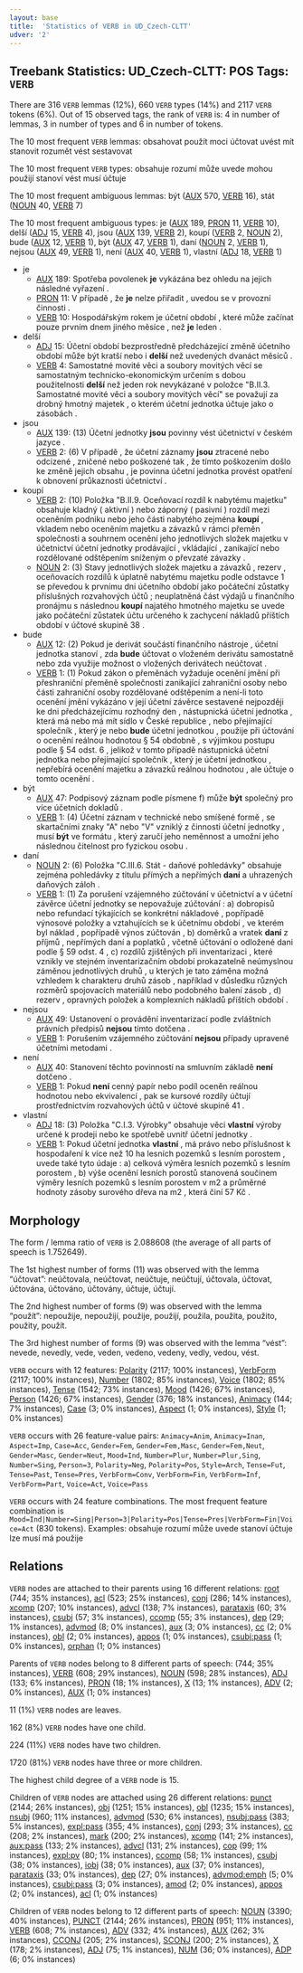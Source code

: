 ```yaml
---
layout: base
title:  'Statistics of VERB in UD_Czech-CLTT'
udver: '2'
---
```


## Treebank Statistics: UD_Czech-CLTT: POS Tags: `VERB`

There are 316 `VERB` lemmas (12%), 660 `VERB` types (14%) and 2117 `VERB` tokens (6%).
Out of 15 observed tags, the rank of `VERB` is: 4 in number of lemmas, 3 in number of types and 6 in number of tokens.

The 10 most frequent `VERB` lemmas: obsahovat použít moci účtovat uvést mít stanovit rozumět vést sestavovat

The 10 most frequent `VERB` types:  obsahuje rozumí může uvede mohou použijí stanoví vést musí účtuje

The 10 most frequent ambiguous lemmas: být ([AUX]() 570, [VERB]() 16), stát ([NOUN]() 40, [VERB]() 7)

The 10 most frequent ambiguous types:  je ([AUX]() 189, [PRON]() 11, [VERB]() 10), delší ([ADJ]() 15, [VERB]() 4), jsou ([AUX]() 139, [VERB]() 2), koupí ([VERB]() 2, [NOUN]() 2), bude ([AUX]() 12, [VERB]() 1), být ([AUX]() 47, [VERB]() 1), daní ([NOUN]() 2, [VERB]() 1), nejsou ([AUX]() 49, [VERB]() 1), není ([AUX]() 40, [VERB]() 1), vlastní ([ADJ]() 18, [VERB]() 1)


* je
  * [AUX]() 189: Spotřeba povolenek <b>je</b> vykázána bez ohledu na jejich následné vyřazení .
  * [PRON]() 11: V případě , že <b>je</b> nelze přiřadit , uvedou se v provozní činnosti .
  * [VERB]() 10: Hospodářským rokem je účetní období , které může začínat pouze prvním dnem jiného měsíce , než <b>je</b> leden .
* delší
  * [ADJ]() 15: Účetní období bezprostředně předcházející změně účetního období může být kratší nebo i <b>delší</b> než uvedených dvanáct měsíců .
  * [VERB]() 4: Samostatné movité věci a soubory movitých věcí se samostatným technicko-ekonomickým určením s dobou použitelnosti <b>delší</b> než jeden rok nevykázané v položce "B.II.3. Samostatné movité věci a soubory movitých věcí" se považují za drobný hmotný majetek , o kterém účetní jednotka účtuje jako o zásobách .
* jsou
  * [AUX]() 139: (13) Účetní jednotky <b>jsou</b> povinny vést účetnictví v českém jazyce .
  * [VERB]() 2: (6) V případě , že účetní záznamy <b>jsou</b> ztracené nebo odcizené , zničené nebo poškozené tak , že tímto poškozením došlo ke změně jejich obsahu , je povinna účetní jednotka provést opatření k obnovení průkaznosti účetnictví .
* koupí
  * [VERB]() 2: (10) Položka "B.II.9. Oceňovací rozdíl k nabytému majetku" obsahuje kladný ( aktivní ) nebo záporný ( pasivní ) rozdíl mezi oceněním podniku nebo jeho části nabytého zejména <b>koupí</b> , vkladem nebo oceněním majetku a závazků v rámci přeměn společnosti a souhrnem ocenění jeho jednotlivých složek majetku v účetnictví účetní jednotky prodávající , vkládající , zanikající nebo rozdělované odštěpením sníženým o převzaté závazky .
  * [NOUN]() 2: (3) Stavy jednotlivých složek majetku a závazků , rezerv , oceňovacích rozdílů k úplatně nabytému majetku podle odstavce 1 se převedou k prvnímu dni účetního období jako počáteční zůstatky příslušných rozvahových účtů ; neuplatněná část výdajů u finančního pronájmu s následnou <b>koupí</b> najatého hmotného majetku se uvede jako počáteční zůstatek účtu určeného k zachycení nákladů příštích období v účtové skupině 38 .
* bude
  * [AUX]() 12: (2) Pokud je derivát součástí finančního nástroje , účetní jednotka stanoví , zda <b>bude</b> účtovat o vloženém derivátu samostatně nebo zda využije možnost o vložených derivátech neúčtovat .
  * [VERB]() 1: (1) Pokud zákon o přeměnách vyžaduje ocenění jmění při přeshraniční přeměně společnosti zanikající zahraniční osoby nebo části zahraniční osoby rozdělované odštěpením a není-li toto ocenění jmění vykázáno v její účetní závěrce sestavené nejpozději ke dni předcházejícímu rozhodný den , nástupnická účetní jednotka , která má nebo má mít sídlo v České republice , nebo přejímající společník , který je nebo <b>bude</b> účetní jednotkou , použije při účtování o ocenění reálnou hodnotou § 54 obdobně , s výjimkou postupu podle § 54 odst. 6 , jelikož v tomto případě nástupnická účetní jednotka nebo přejímající společník , který je účetní jednotkou , nepřebírá ocenění majetku a závazků reálnou hodnotou , ale účtuje o tomto ocenění .
* být
  * [AUX]() 47: Podpisový záznam podle písmene f) může <b>být</b> společný pro více účetních dokladů .
  * [VERB]() 1: (4) Účetní záznam v technické nebo smíšené formě , se skartačními znaky "A" nebo "V" vzniklý z činnosti účetní jednotky , musí <b>být</b> ve formátu , který zaručí jeho neměnnost a umožní jeho následnou čitelnost pro fyzickou osobu .
* daní
  * [NOUN]() 2: (6) Položka "C.III.6. Stát - daňové pohledávky" obsahuje zejména pohledávky z titulu přímých a nepřímých <b>daní</b> a uhrazených daňových záloh .
  * [VERB]() 1: (1) Za porušení vzájemného zúčtování v účetnictví a v účetní závěrce účetní jednotky se nepovažuje zúčtování : a) dobropisů nebo refundací týkajících se konkrétní nákladové , popřípadě výnosové položky a vztahujících se k účetnímu období , ve kterém byl náklad , popřípadě výnos zúčtován , b) doměrků a vratek <b>daní</b> z příjmů , nepřímých daní a poplatků , včetně účtování o odložené dani podle § 59 odst. 4 , c) rozdílů zjištěných při inventarizaci , které vznikly ve stejném inventarizačním období prokazatelně neúmyslnou záměnou jednotlivých druhů , u kterých je tato záměna možná vzhledem k charakteru druhů zásob , například v důsledku různých rozměrů spojovacích materiálů nebo podobného balení zásob , d) rezerv , opravných položek a komplexních nákladů příštích období .
* nejsou
  * [AUX]() 49: Ustanovení o provádění inventarizací podle zvláštních právních předpisů <b>nejsou</b> tímto dotčena .
  * [VERB]() 1: Porušením vzájemného zúčtování <b>nejsou</b> případy upravené účetními metodami .
* není
  * [AUX]() 40: Stanovení těchto povinností na smluvním základě <b>není</b> dotčeno .
  * [VERB]() 1: Pokud <b>není</b> cenný papír nebo podíl oceněn reálnou hodnotou nebo ekvivalencí , pak se kursové rozdíly účtují prostřednictvím rozvahových účtů v účtové skupině 41 .
* vlastní
  * [ADJ]() 18: (3) Položka "C.I.3. Výrobky" obsahuje věci <b>vlastní</b> výroby určené k prodeji nebo ke spotřebě uvnitř účetní jednotky .
  * [VERB]() 1: Pokud účetní jednotka <b>vlastní</b> , má právo nebo příslušnost k hospodaření k více než 10 ha lesních pozemků s lesním porostem , uvede také tyto údaje : a) celková výměra lesních pozemků s lesním porostem , b) výše ocenění lesních porostů stanovená součinem výměry lesních pozemků s lesním porostem v m2 a průměrné hodnoty zásoby surového dřeva na m2 , která činí 57 Kč .

## Morphology

The form / lemma ratio of `VERB` is 2.088608 (the average of all parts of speech is 1.752649).

The 1st highest number of forms (11) was observed with the lemma “účtovat”: neúčtovala, neúčtovat, neúčtuje, neúčtují, účtovala, účtovat, účtována, účtováno, účtovány, účtuje, účtují.

The 2nd highest number of forms (9) was observed with the lemma “použít”: nepoužije, nepoužijí, použije, použijí, použila, použita, použito, použity, použít.

The 3rd highest number of forms (9) was observed with the lemma “vést”: nevede, nevedly, vede, veden, vedeno, vedeny, vedly, vedou, vést.

`VERB` occurs with 12 features: [Polarity](cs_cltt-feat-Polarity.html) (2117; 100% instances), [VerbForm](cs_cltt-feat-VerbForm.html) (2117; 100% instances), [Number](cs_cltt-feat-Number.html) (1802; 85% instances), [Voice](cs_cltt-feat-Voice.html) (1802; 85% instances), [Tense](cs_cltt-feat-Tense.html) (1542; 73% instances), [Mood](cs_cltt-feat-Mood.html) (1426; 67% instances), [Person](cs_cltt-feat-Person.html) (1426; 67% instances), [Gender](cs_cltt-feat-Gender.html) (376; 18% instances), [Animacy](cs_cltt-feat-Animacy.html) (144; 7% instances), [Case](cs_cltt-feat-Case.html) (3; 0% instances), [Aspect](cs_cltt-feat-Aspect.html) (1; 0% instances), [Style](cs_cltt-feat-Style.html) (1; 0% instances)

`VERB` occurs with 26 feature-value pairs: `Animacy=Anim`, `Animacy=Inan`, `Aspect=Imp`, `Case=Acc`, `Gender=Fem`, `Gender=Fem,Masc`, `Gender=Fem,Neut`, `Gender=Masc`, `Gender=Neut`, `Mood=Ind`, `Number=Plur`, `Number=Plur,Sing`, `Number=Sing`, `Person=3`, `Polarity=Neg`, `Polarity=Pos`, `Style=Arch`, `Tense=Fut`, `Tense=Past`, `Tense=Pres`, `VerbForm=Conv`, `VerbForm=Fin`, `VerbForm=Inf`, `VerbForm=Part`, `Voice=Act`, `Voice=Pass`

`VERB` occurs with 24 feature combinations.
The most frequent feature combination is `Mood=Ind|Number=Sing|Person=3|Polarity=Pos|Tense=Pres|VerbForm=Fin|Voice=Act` (830 tokens).
Examples: obsahuje rozumí může uvede stanoví účtuje lze musí má použije


## Relations

`VERB` nodes are attached to their parents using 16 different relations: [root](cs_cltt-dep-root.html) (744; 35% instances), [acl](cs_cltt-dep-acl.html) (523; 25% instances), [conj](cs_cltt-dep-conj.html) (286; 14% instances), [xcomp](cs_cltt-dep-xcomp.html) (207; 10% instances), [advcl](cs_cltt-dep-advcl.html) (138; 7% instances), [parataxis](cs_cltt-dep-parataxis.html) (60; 3% instances), [csubj](cs_cltt-dep-csubj.html) (57; 3% instances), [ccomp](cs_cltt-dep-ccomp.html) (55; 3% instances), [dep](cs_cltt-dep-dep.html) (29; 1% instances), [advmod](cs_cltt-dep-advmod.html) (8; 0% instances), [aux](cs_cltt-dep-aux.html) (3; 0% instances), [cc](cs_cltt-dep-cc.html) (2; 0% instances), [obl](cs_cltt-dep-obl.html) (2; 0% instances), [appos](cs_cltt-dep-appos.html) (1; 0% instances), [csubj:pass](cs_cltt-dep-csubj:pass.html) (1; 0% instances), [orphan](cs_cltt-dep-orphan.html) (1; 0% instances)

Parents of `VERB` nodes belong to 8 different parts of speech:  (744; 35% instances), [VERB](cs_cltt-pos-VERB.html) (608; 29% instances), [NOUN](cs_cltt-pos-NOUN.html) (598; 28% instances), [ADJ](cs_cltt-pos-ADJ.html) (133; 6% instances), [PRON](cs_cltt-pos-PRON.html) (18; 1% instances), [X](cs_cltt-pos-X.html) (13; 1% instances), [ADV](cs_cltt-pos-ADV.html) (2; 0% instances), [AUX](cs_cltt-pos-AUX.html) (1; 0% instances)

11 (1%) `VERB` nodes are leaves.

162 (8%) `VERB` nodes have one child.

224 (11%) `VERB` nodes have two children.

1720 (81%) `VERB` nodes have three or more children.

The highest child degree of a `VERB` node is 15.

Children of `VERB` nodes are attached using 26 different relations: [punct](cs_cltt-dep-punct.html) (2144; 26% instances), [obj](cs_cltt-dep-obj.html) (1251; 15% instances), [obl](cs_cltt-dep-obl.html) (1235; 15% instances), [nsubj](cs_cltt-dep-nsubj.html) (960; 11% instances), [advmod](cs_cltt-dep-advmod.html) (530; 6% instances), [nsubj:pass](cs_cltt-dep-nsubj:pass.html) (383; 5% instances), [expl:pass](cs_cltt-dep-expl:pass.html) (355; 4% instances), [conj](cs_cltt-dep-conj.html) (293; 3% instances), [cc](cs_cltt-dep-cc.html) (208; 2% instances), [mark](cs_cltt-dep-mark.html) (200; 2% instances), [xcomp](cs_cltt-dep-xcomp.html) (141; 2% instances), [aux:pass](cs_cltt-dep-aux:pass.html) (133; 2% instances), [advcl](cs_cltt-dep-advcl.html) (131; 2% instances), [cop](cs_cltt-dep-cop.html) (99; 1% instances), [expl:pv](cs_cltt-dep-expl:pv.html) (80; 1% instances), [ccomp](cs_cltt-dep-ccomp.html) (58; 1% instances), [csubj](cs_cltt-dep-csubj.html) (38; 0% instances), [iobj](cs_cltt-dep-iobj.html) (38; 0% instances), [aux](cs_cltt-dep-aux.html) (37; 0% instances), [parataxis](cs_cltt-dep-parataxis.html) (33; 0% instances), [dep](cs_cltt-dep-dep.html) (27; 0% instances), [advmod:emph](cs_cltt-dep-advmod:emph.html) (5; 0% instances), [csubj:pass](cs_cltt-dep-csubj:pass.html) (3; 0% instances), [amod](cs_cltt-dep-amod.html) (2; 0% instances), [appos](cs_cltt-dep-appos.html) (2; 0% instances), [acl](cs_cltt-dep-acl.html) (1; 0% instances)

Children of `VERB` nodes belong to 12 different parts of speech: [NOUN](cs_cltt-pos-NOUN.html) (3390; 40% instances), [PUNCT](cs_cltt-pos-PUNCT.html) (2144; 26% instances), [PRON](cs_cltt-pos-PRON.html) (951; 11% instances), [VERB](cs_cltt-pos-VERB.html) (608; 7% instances), [ADV](cs_cltt-pos-ADV.html) (332; 4% instances), [AUX](cs_cltt-pos-AUX.html) (262; 3% instances), [CCONJ](cs_cltt-pos-CCONJ.html) (205; 2% instances), [SCONJ](cs_cltt-pos-SCONJ.html) (200; 2% instances), [X](cs_cltt-pos-X.html) (178; 2% instances), [ADJ](cs_cltt-pos-ADJ.html) (75; 1% instances), [NUM](cs_cltt-pos-NUM.html) (36; 0% instances), [ADP](cs_cltt-pos-ADP.html) (6; 0% instances)

